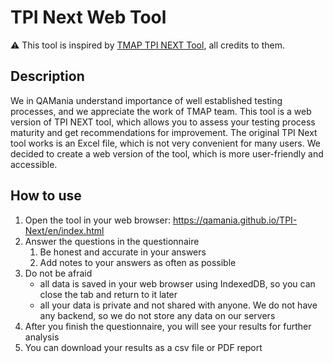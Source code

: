 # TPI Next Web Tool
⚠️ This tool is inspired by [TMAP TPI NEXT Tool](https://www.tmap.net/building-blocks/test-process-improvement-tpi), all credits to them.

## Description
We in QAMania understand importance of well established testing processes, and we appreciate the work of TMAP team. This tool is a web version of TPI NEXT tool, which allows you to assess your testing process maturity and get recommendations for improvement.
The original TPI Next tool works is an Excel file, which is not very convenient for many users. We decided to create a web version of the tool, which is more user-friendly and accessible.

## How to use
1. Open the tool in your web browser: https://qamania.github.io/TPI-Next/en/index.html
2. Answer the questions in the questionnaire
   1. Be honest and accurate in your answers
   2. Add notes to your answers as often as possible
3. Do not be afraid
   - all data is saved in your web browser using IndexedDB, so you can close the tab and return to it later
   - all your data is private and not shared with anyone. We do not have any backend, so we do not store any data on our servers
4. After you finish the questionnaire, you will see your results for further analysis
5. You can download your results as a csv file or PDF report